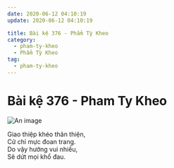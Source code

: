 ```yaml
---
date: 2020-06-12 04:10:19
update: 2020-06-12 04:10:19

title: Bài kệ 376 - Phẩm Tỳ Kheo
category:
  - pham-ty-kheo
  - Phẩm Tỳ Kheo
tag:
  - pham-ty-kheo
---
```


# Bài kệ 376 - Pham Ty Kheo

![An image](/img/pham-ty-kheo/pham-ty-kheo-376.jpg)

Giao thiệp khéo thân thiện,<br>Cử chỉ mực đoan trang.<br>Do vậy hưởng vui nhiều,<br>Sẽ dứt mọi khổ đau.<br>

